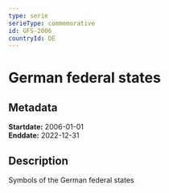 ```yaml
---
type: serie
serieType: commemorative
id: GFS-2006
countryId: DE
---
```


# German federal states

## Metadata

**Startdate:** 2006-01-01\
**Enddate:** 2022-12-31

## Description

Symbols of the German federal states

